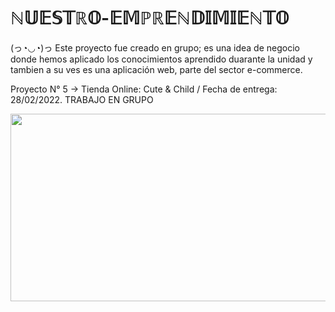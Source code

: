 # ℕ𝕌𝔼𝕊𝕋ℝ𝕆-𝔼𝕄ℙℝ𝔼ℕ𝔻𝕀𝕄𝕀𝔼ℕ𝕋𝕆
(っ◔◡◔)っ Este proyecto fue creado en grupo; es una idea de negocio donde hemos aplicado los conocimientos aprendido duarante la unidad y tambien a su ves es una aplicación web, parte del sector e-commerce.

Proyecto N° 5 -> Tienda Online: Cute &amp; Child / Fecha de entrega: 28/02/2022. TRABAJO EN GRUPO

<img src="https://pa1.narvii.com/6660/01ad6da95ef36eaf2faaf7cd71183dad166b6d08_hq.gif" width="550" height="300">

